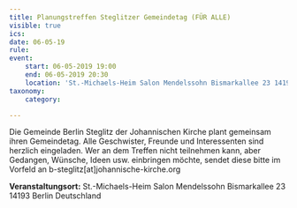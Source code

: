 ```yaml
---
title: Planungstreffen Steglitzer Gemeindetag (FÜR ALLE)
visible: true
ics: 
date: 06-05-19
rule: 
event:
	start: 06-05-2019 19:00
	end: 06-05-2019 20:30
	location: 'St.-Michaels-Heim Salon Mendelssohn Bismarkallee 23 14193 Berlin Deutschland'
taxonomy:
	category: 

---
```

Die Gemeinde Berlin Steglitz der Johannischen Kirche plant gemeinsam ihren Gemeindetag. Alle Geschwister, Freunde und Interessenten sind herzlich eingeladen. Wer an dem Treffen nicht teilnehmen kann, aber Gedangen, Wünsche, Ideen usw. einbringen möchte, sendet diese bitte im Vorfeld an b-steglitz[at]johannische-kirche.org


**Veranstaltungsort:** St.-Michaels-Heim
Salon Mendelssohn
Bismarkallee 23
14193 Berlin
Deutschland

